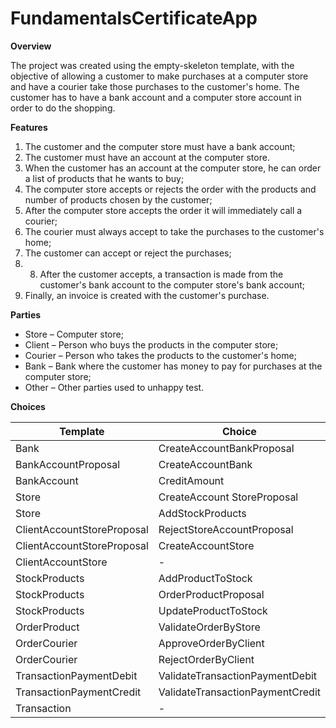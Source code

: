 # FundamentalsCertificateApp


**Overview**

The project was created using the empty-skeleton template, with the objective of allowing a customer to make purchases at a computer store and have a courier take those purchases to the customer's home. The customer has to have a bank account and a computer store account in order to do the shopping.

**Features**
1.	The customer and the computer store must have a bank account;
2.	The customer must have an account at the computer store.
3.	When the customer has an account at the computer store, he can order a list of products that he wants to buy;
4.	The computer store accepts or rejects the order with the products and number of products chosen by the customer;
5.	After the computer store accepts the order it will immediately call a courier;
6.	The courier must always accept to take the purchases to the customer's home;
7.	The customer can accept or reject the purchases;
8.	8.	After the customer accepts, a transaction is made from the customer's bank account to the computer store's bank account;
9.	Finally, an invoice is created with the customer's purchase.

**Parties**

- Store – Computer store;
- Client – Person who buys the products in the computer store;
- Courier – Person who takes the products to the customer's home;
- Bank – Bank where the customer has money to pay for purchases at the computer store;
- Other – Other parties used to unhappy test.


**Choices**

| Template | Choice | Description |
| -------------------------- | -------------------------------- | ---------------- |
| Bank | CreateAccountBankProposal | xx |
| BankAccountProposal | CreateAccountBank | xx |
| BankAccount | CreditAmount | xxxx |
| Store | CreateAccount StoreProposal | xxxx |
| Store | AddStockProducts | xxxx |
| ClientAccountStoreProposal | RejectStoreAccountProposal | xxxx |
| ClientAccountStoreProposal | CreateAccountStore | xxxx |
| ClientAccountStore | - | xxxx |
| StockProducts | AddProductToStock | xxxx |
| StockProducts | OrderProductProposal | xxxx |
| StockProducts | UpdateProductToStock | xxxx |
| OrderProduct | ValidateOrderByStore | xxxx |
| OrderCourier | ApproveOrderByClient | xxxx |
| OrderCourier | RejectOrderByClient | xxxx |
| TransactionPaymentDebit | ValidateTransactionPaymentDebit | xxxx |
| TransactionPaymentCredit | ValidateTransactionPaymentCredit | xxxx |
| Transaction | - | xxxx |
